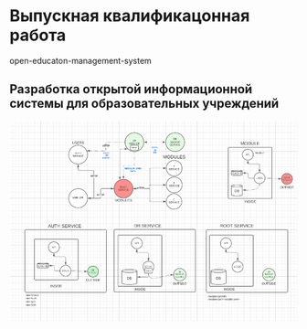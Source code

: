 # Выпускная квалификацонная работа
open-educaton-management-system

## Разработка открытой информационной системы для образовательных учреждений

![alt text](https://github.com/ToshaRotten/open-education-management-system/blob/master/DOCUMENTS/scheme.png?raw=true)
